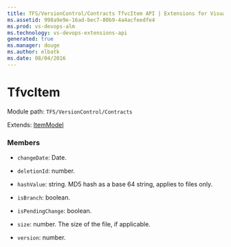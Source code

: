 ```yaml
---
title: TFS/VersionControl/Contracts TfvcItem API | Extensions for Visual Studio Team Services
ms.assetid: 998a9e9e-16ad-bec7-80b9-4a4acfeedfe4
ms.prod: vs-devops-alm
ms.technology: vs-devops-extensions-api
generated: true
ms.manager: douge
ms.author: elbatk
ms.date: 08/04/2016
---
```


# TfvcItem

Module path: `TFS/VersionControl/Contracts`

Extends: [ItemModel](../../../TFS/VersionControl/Contracts/ItemModel.md)

### Members

* `changeDate`: Date. 

* `deletionId`: number. 

* `hashValue`: string. MD5 hash as a base 64 string, applies to files only.

* `isBranch`: boolean. 

* `isPendingChange`: boolean. 

* `size`: number. The size of the file, if applicable.

* `version`: number. 

